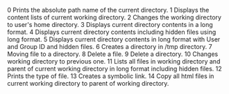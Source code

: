 0 Prints the absolute path name of the current directory.
1 Displays the content lists of current working directory.
2 Changes the working directory to user's home directory.
3 Displays current directory contents in a long format.
4 Displays current directory contents including hidden files using long format.
5 Displays current directory contents in long format with User and Group ID and hidden files.
6 Creates a directory in /tmp directory.
7 Moving file to a directory.
8 Delete a file.
9 Delete a directory.
10 Changes working directory to previous one.
11 Lists all files in working directory and parent of current working directory in long format including hidden files.
12 Prints the type of file.
13 Creates a symbolic link.
14 Copy all html files in current working directory to parent of working directory.
